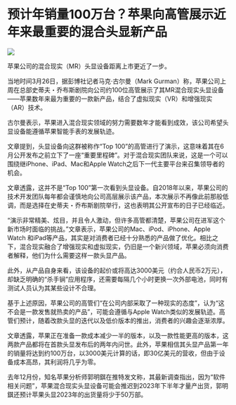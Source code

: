 # 预计年销量100万台？苹果向高管展示近年来最重要的混合头显新产品

![](https://inews.gtimg.com/news_bt/OnA5ZcPox2YfSgC9ncHXH-o0G1dOkBdMZ69gOJgjZeSXMAA/1000)

苹果公司的混合现实（MR）头显设备距离上市更近了一步。

当地时间3月26日，据彭博社记者马克·古尔曼（Mark
Gurman）称，苹果公司上周在总部史蒂夫・乔布斯剧院向公司约100位高管展示了其MR混合现实头显设备——苹果数年来最为重要的一款新产品，结合了虚拟现实（VR）和增强现实（AR）技术。

古尔曼表示，苹果进入混合现实领域的努力需要数年才能看到成效，该公司希望头显设备能遵循苹果智能手表的发展轨迹。

文章提到，头显设备向这群被称作“Top
100”的高管进行了演示，这意味着其在6月公开发布之前立下了一座“重要里程碑”。对于混合现实团队来说，这是一个可以围绕继iPhone、iPad、Mac和Apple
Watch之后下一代主要平台来召集领导者的机会。

文章透露，这并不是“Top
100”第一次看到头显设备。自2018年以来，苹果公司的技术开发团队每年都会谨慎地向公司高层展示该产品，本次展示不再像此前那般低调，而是选择在史蒂夫・乔布斯剧院举行，这也表明其公开宣布的日子已经临近。

“演示非常精美、炫目，并且令人激动，但许多高管都清楚，苹果公司在进军这个新市场时面临的挑战。”文章表示，苹果公司的Mac、iPod、iPhone、Apple
Watch
和iPad等产品，其实是对消费者已经十分熟悉的产品做了优化。相比之下，混合现实融合了增强现实和虚拟现实，仍旧是一个新兴领域，苹果必须向消费者解释，他们为什么需要这样一款头显产品。

此外，从产品自身来看，该设备的起价或将高达3000美元（约合人民币2万元），却缺乏明确的“杀手锏”应用程序，还需要每隔几个小时更换一次外部电池，同时有测试人员认为其某些设计不合理。

基于上述原因，苹果公司的高管们“在公司内部采取了一种现实的态度”，认为“这不会是一款发售就热卖的产品”，可能会遵循与Apple
Watch类似的发展轨迹。高管们预计，随着改款头显的迭代以及低价版本的推出，消费者的兴趣会逐渐浓厚。

文章透露，苹果正在准备一款成本减少一半的版本，以及一款性能更高的版本，这两款产品都将在首款头显发布后的两年内问世。此外，苹果相信其头显产品第一年的销量将达到约100万台，以3000美元计算的话，即30亿美元的营收，但由于设备成本高昂，其利润将几乎为零。

去年12月份，知名苹果分析师郭明錤在推特发文称，其最新调查指出，因为“软件相关问题”，苹果混合现实头显设备可能会推迟到2023年下半年才量产出货，郭明錤还预计苹果头显2023年的出货量将少于50万部。

